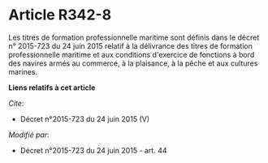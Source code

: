 # Article R342-8

Les titres de formation professionnelle maritime sont définis dans le décret n° 2015-723 du 24 juin 2015 relatif à la
délivrance des titres de formation professionnelle maritime et aux conditions d'exercice de fonctions à bord des navires
armés au commerce, à la plaisance, à la pêche et aux cultures marines.

**Liens relatifs à cet article**

_Cite_:

  - Décret n°2015-723 du 24 juin 2015 (V)

_Modifié par_:

  - Décret n°2015-723 du 24 juin 2015 - art. 44
